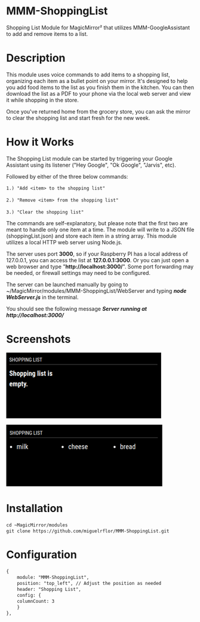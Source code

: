 # MMM-ShoppingList
Shopping List Module for MagicMirror² that utilizes MMM-GoogleAssistant to add and remove items to a list. 

# Description
This module uses voice commands to add items to a shopping list, organizing each item as a bullet point on your mirror. It's designed to help you add food items to the list as you finish them in the kitchen. You can then download the list as a PDF to your phone via the local web server and view it while shopping in the store.

Once you've returned home from the grocery store, you can ask the mirror to clear the shopping list and start fresh for the new week. 

# How it Works

The Shopping List module can be started by triggering your Google Assistant using its listener ("Hey Google", "Ok Google", "Jarvis", etc).  

Followed by either of the three below commands:

    1.) "Add <item> to the shopping list"
  
    2.) "Remove <item> from the shopping list"
  
    3.) "Clear the shopping list"

The commands are self-explanatory, but please note that the first two are meant to handle only one item at a time. The module will write to a JSON file (shoppingList.json) and store each item in a string array. This module utilizes a local HTTP web server using Node.js. 

The server uses port **3000**, so if your Raspberry PI has a local address of 127.0.0.1, you can access the list at **127.0.0.1:3000**. Or you can just open a web browser and type "**http://localhost:3000/**". Some port forwarding may be needed, or firewall settings may need to be configured.  

The server can be launched manually by going to ~/MagicMirror/modules/MMM-ShoppingList/WebServer and typing _**node WebServer.js**_ in the terminal. 

You should see the following message _**Server running at http://localhost:3000/**_

# Screenshots

![Shopping List](https://github.com/miguelrflor/MMM-ShoppingList/raw/master/Screenshots/ShoppingList_Empty.png)

![Shopping List](https://github.com/miguelrflor/MMM-ShoppingList/raw/master/Screenshots/ShoppingList_Items.png)

# Installation

    cd ~MagicMirror/modules
    git clone https://github.com/miguelrflor/MMM-ShoppingList.git

# Configuration
    {
        module: "MMM-ShoppingList",
        position: "top_left", // Adjust the position as needed
        header: "Shopping List",
        config: {
		columnCount: 3
        }
    },
